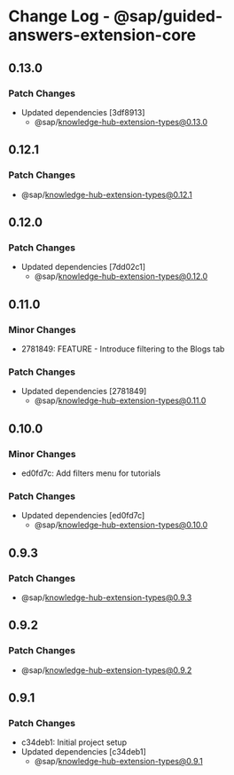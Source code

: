 # Change Log - @sap/guided-answers-extension-core

## 0.13.0

### Patch Changes

-   Updated dependencies [3df8913]
    -   @sap/knowledge-hub-extension-types@0.13.0

## 0.12.1

### Patch Changes

-   @sap/knowledge-hub-extension-types@0.12.1

## 0.12.0

### Patch Changes

-   Updated dependencies [7dd02c1]
    -   @sap/knowledge-hub-extension-types@0.12.0

## 0.11.0

### Minor Changes

-   2781849: FEATURE - Introduce filtering to the Blogs tab

### Patch Changes

-   Updated dependencies [2781849]
    -   @sap/knowledge-hub-extension-types@0.11.0

## 0.10.0

### Minor Changes

-   ed0fd7c: Add filters menu for tutorials

### Patch Changes

-   Updated dependencies [ed0fd7c]
    -   @sap/knowledge-hub-extension-types@0.10.0

## 0.9.3

### Patch Changes

-   @sap/knowledge-hub-extension-types@0.9.3

## 0.9.2

### Patch Changes

-   @sap/knowledge-hub-extension-types@0.9.2

## 0.9.1

### Patch Changes

-   c34deb1: Initial project setup
-   Updated dependencies [c34deb1]
    -   @sap/knowledge-hub-extension-types@0.9.1
